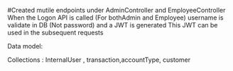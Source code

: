 #Created mutile endpoints under AdminController and EmployeeController
When the Logon API is called (For bothAdmin and Employee) username is validate in DB (Not password) and a JWT is generated
This JWT can be used in the subsequent requests

Data model:

Collections : InternalUser , transaction,accountType, customer

